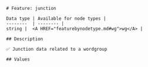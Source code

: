 <pre><code># Feature: junction

Data type | Available for node types |
--------  | -------- |
string |  &lt;A HREF="featurebynodetype.md#wg"&gt;wg&lt;/A&gt; |

## Description

✅ Junction data related to a wordgroup

## Values
</code></pre>
